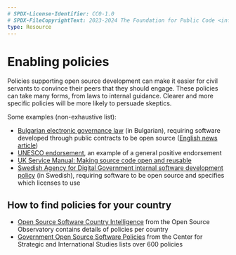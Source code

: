 ```yaml
---
# SPDX-License-Identifier: CC0-1.0
# SPDX-FileCopyrightText: 2023-2024 The Foundation for Public Code <info@publiccode.net>
type: Resource
---
```


# Enabling policies

Policies supporting open source development can make it easier for civil servants to convince their peers that they should engage.
These policies can take many forms, from laws to internal guidance.
Clearer and more specific policies will be more likely to persuade skeptics.

Some examples (non-exhaustive list):

* [Bulgarian electronic governance law](https://lex.bg/laws/ldoc/2135555445) (in Bulgarian), requiring software developed through public contracts to be open source ([English news article](https://web.archive.org/web/20230204230815/https://www.techrepublic.com/article/bulgaria-mandates-government-code-be-open-source-should-other-countries-follow-suit/))
* [UNESCO endorsement](https://en.unesco.org/freeandopensourcesoftware), an example of a general positive endorsement
* [UK Service Manual: Making source code open and reusable](https://www.gov.uk/service-manual/technology/making-source-code-open-and-reusable)
* [Swedish Agency for Digital Government internal software development policy](https://www.digg.se/download/18.5b0eb5a018018072bd81c5cf/1657096012152/Policy%20f%C3%B6r%20utveckling%20av%20programvara.pdf) (in Swedish), requiring software to be open source and specifies which licenses to use

## How to find policies for your country

* [Open Source Software Country Intelligence](https://joinup.ec.europa.eu/collection/open-source-observatory-osor/open-source-software-country-intelligence) from the Open Source Observatory contains details of policies per country
* [Government Open Source Software Policies](https://www.csis.org/programs/strategic-technologies-program/resources/government-open-source-software-policies) from the Center for Strategic and International Studies lists over 600 policies

